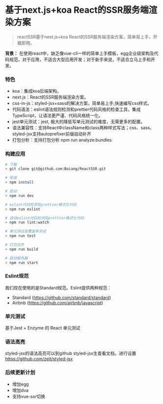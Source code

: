 # 基于next.js+koa React的SSR服务端渲染方案
> reactSSR基于next.js+koa React的SSR服务端渲染方案，简单易上手，开箱即用。

**背景：** 在使用react中，缺乏像vue-cli一样的简单上手模板，egg企业级架构及代码规范，对于应用，不适合大型应用开发；对于新手来说，不适合立马上手和开发。

### 特色
- koa：集成koa后端架构。
- next.js：React的SSR服务端渲染方案。
- css-in-js：styled-jsx+sass的解决方案，简单易上手,快速编写css样式。
- 代码语法：eslint语法规则检测和prettier代码风格的检查工具，集成TypeScript，让语法更严谨、代码风格统一化。
- jest单元测试：jest, 极大的降低写单元测试的难度，无需更多的配置。
- 语法兼容性：支持React中className和class两种样式写法；css、sass、styled-jsx支持autoprefixer前缀自动补齐
- 打包分析：支持打包分析 npm run analyze:bundles

### 构建应用

```bash
# 下载
> git clone git@github.com:Baiang/ReactSSR.git

# 安装
> npm install

# 启动
> npm run dev

# eslint代码检测及prettier格式化代码
> npm run eslint

# 自动eslint代码检测及prettier格式化代码
> npm run lint:watch

# 单元测试及覆盖率测试
> npm run test

# 打包文件
> npm run build

# 启动服务器
> npm run start
```


### Eslint规范
我们现在使用的是Standard规范。Eslint提供两种规范：
- Standard (https://github.com/standard/standard)
- Airbnb (https://github.com/airbnb/javascript)

### 单元测试
基于Jest + Enzyme 的 React 单元测试

### 语法高亮
styled-jsx的语法高亮可以到github styled-jsx生查看文档，进行设置 https://github.com/zeit/styled-jsx

### 后续更新计划
- 增加egg
- 增加dva
- 支持vue-ssr切换
